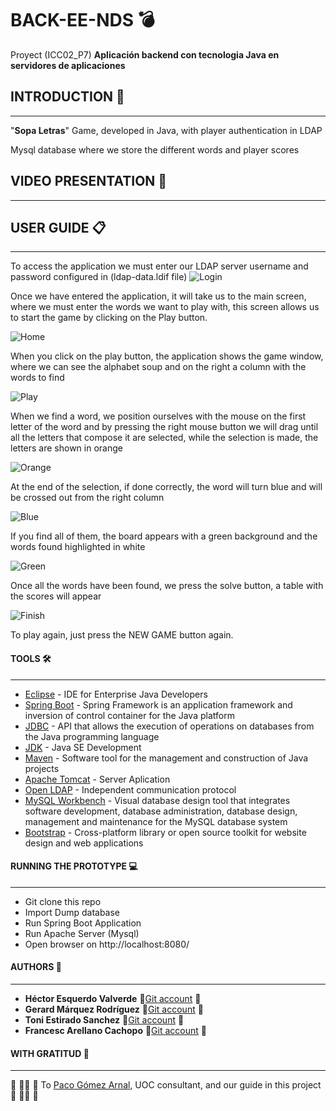 # BACK-EE-NDS :bomb:
Proyect (ICC02_P7) **Aplicación backend con tecnologia Java en servidores de aplicaciones**

## INTRODUCTION :rocket:
***
"__Sopa Letras__" Game, developed in Java, with player authentication in LDAP

Mysql database where we store the different words and player scores
## VIDEO PRESENTATION :movie_camera:
***

## USER GUIDE :clipboard:
***
To access the application we must enter our LDAP server username and password configured in (ldap-data.ldif file)
![Login](https://github.com/hectoresquerdo/BACK-EE-NDS/blob/master/images/login.png)

Once we have entered the application, it will take us to the main screen, where we must enter the words we want to play with, this screen allows us to start the game by clicking on the Play button.

![Home](https://github.com/hectoresquerdo/BACK-EE-NDS/blob/master/images/home.png)

When you click on the play button, the application shows the game window, where we can see the alphabet soup and on the right a column with the words to find

![Play](https://github.com/hectoresquerdo/BACK-EE-NDS/blob/master/images/play.png)

When we find a word, we position ourselves with the mouse on the first letter of the word and by pressing the right mouse button we will drag until all the letters that compose it are selected, while the selection is made, the letters are shown in orange

![Orange](https://github.com/hectoresquerdo/BACK-EE-NDS/blob/master/images/orange.png)

At the end of the selection, if done correctly, the word will turn blue and will be crossed out from the right column

![Blue](https://github.com/hectoresquerdo/BACK-EE-NDS/blob/master/images/blue.png)

If you find all of them, the board appears with a green background and the words found highlighted in white

![Green](https://github.com/hectoresquerdo/BACK-EE-NDS/blob/master/images/green.png)

Once all the words have been found, we press the solve button, a table with the scores will appear

![Finish](https://github.com/hectoresquerdo/BACK-EE-NDS/blob/master/images/finish.png)

To play again, just press the NEW GAME button again.
#### TOOLS :hammer_and_wrench:
***
- [Eclipse](https://www.eclipse.org) - IDE for Enterprise Java Developers
- [Spring Boot](https://spring.io/projects/spring-boot) - Spring Framework is an application framework and inversion of control container for the Java platform
- [JDBC](https://docs.microsoft.com/es-es/sql/connect/jdbc/download-microsoft-jdbc-driver-for-sql-server?view=sql-server-ver15) - API that allows the execution of operations on databases from the Java programming language
- [JDK](https://www.oracle.com/es/java/technologies/javase-downloads.html) - Java SE Development 
- [Maven](https://maven.apache.org/) - Software tool for the management and construction of Java projects
- [Apache Tomcat](http://tomcat.apache.org/) - Server Aplication
- [Open LDAP](https://www.openldap.org/) - Independent communication protocol
- [MySQL Workbench](https://www.mysql.com/products/workbench/) - Visual database design tool that integrates software development, database administration, database design, management and maintenance for the MySQL database system
- [Bootstrap](https://getbootstrap.com/) - Cross-platform library or open source toolkit for website design and web applications

#### RUNNING THE PROTOTYPE :computer:
***
- Git clone this repo
- Import Dump database
- Run Spring Boot Application
- Run Apache Server (Mysql)
- Open browser on http://localhost:8080/

#### AUTHORS :monkey:
***
- __Héctor Esquerdo Valverde__            🐛[Git account](https://github.com/hectoresquerdo) 🐛
- __Gerard Márquez Rodríguez__            🐛[Git account](https://github.com/gmarquezro) 🐛
- __Toni Estirado Sanchez__               🐛[Git account](https://github.com/testirado) 🐛
- __Francesc Arellano Cachopo__           🐛[Git account](https://github.com/aretek88) 🐛
#### WITH GRATITUD :tada:
***
:hammer: :wrench::hammer: :wrench: To [Paco Gómez Arnal](https://www.youtube.com/c/PacoGomez), UOC consultant, and our guide in this project :hammer: :wrench::hammer: :wrench:


